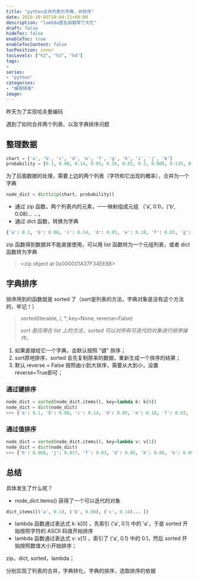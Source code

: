 ```yaml
---
title: "python合并列表为字典，并排序"
date: 2020-10-05T10:04:21+08:00
description: "lambda匿名函数帮了大忙"
draft: false
hideToc: false
enableToc: true
enableTocContent: false
tocPosition: inner
tocLevels: ["h2", "h3", "h4"]
tags:
- 
series:
- "python"
categories:
- "编程随笔"
image:
---
```


昨天为了实现哈夫曼编码

遇到了如何合并两个列表、以及字典排序问题

## 整理数据

```python
chart = ['a', 'b', 'c', 'd', 'e', 'f', 'g', 'h', 'i', 'j', 'k']
probability = [0.1, 0.08, 0.14, 0.05, 0.18, 0.03, 0.2, 0.008, 0.135, 0.017, 0.06]
```

为了后面数据的处理，需要上边的两个列表（字符和它出现的概率），合并为一个字典

```python
node_dict = dict(zip(chart, probability))
```

- 通过 zip 函数，两个列表内的元素，一一映射组成元组 （‘a’, 0.1)，('b', 0.08)... ...，
- 通过 dict 函数，转换为字典

```python
{'a': 0.1, 'b': 0.08, 'c': 0.14, 'd': 0.05, 'e': 0.18, 'f': 0.03, 'g': 0.2, 'h': 0.008, 'i': 0.135, 'j': 0.017, 'k': 0.06}
```

zip 函数得到数据并不能直接使用，可以用 list 函数转为一个元组列表，或者 dict 函数转为字典

> <zip object at 0x000001A37F34EE88>

## 字典排序

排序用到的函数就是 sorted 了（sort是列表的方法，字典对象是没有这个方法的，牢记！）

> sorted(iterable, /, *, key=None, reverse=False)
>
> *sort 是应用在 list 上的方法，sorted 可以对所有可迭代的对象进行排序操作。*

1. 如果直接给它一个字典，会默认按照 "键" 排序；
2. sort原地排序，sorted 会先复制原来的数据，重新生成一个排序的结果；
3. 默认 reverse = False 按照由小到大排序，需要从大到小，设置 reverse=True即可；

### 通过键排序

```python
node_dict = sorted(node_dict.items(), key=lambda k: k[0])
node_dict = dict(node_dict)
>>> {'a': 0.1, 'b': 0.08, 'c': 0.14, 'd': 0.05, 'e': 0.18, 'f': 0.03, 'g': 0.2, 'h': 0.008, 'i': 0.135, 'j': 0.017, 'k': 0.06}
```

### 通过值排序

```python
node_dict = sorted(node_dict.items(), key=lambda v: v[1])
node_dict = dict(node_dict)
>>> {'h': 0.008, 'j': 0.017, 'f': 0.03, 'd': 0.05, 'k': 0.06, 'b': 0.08, 'a': 0.1, 'i': 0.135, 'c': 0.14, 'e': 0.18, 'g': 0.2}
```

## 总结

具体发生了什么呢？

- node_dict.items() 获得了一个可以迭代的对象

```python
dict_items([('a', 0.1), ('b', 0.08), ('c', 0.14)... ])
```

- lambda 函数通过表达式 k: k[0] ，先索引 ('a', 0.1) 中的 'a'，于是 sorted 开始按照字符的 ASCII 码值开始排序
- lambda 函数通过表达式 v: v[1] ，索引了 ('a', 0.1) 中的 0.1，然后 sorted 开始按照数值大小开始排序；

zip，dict, sorted，lambda；

分别实现了列表的合并，字典转化，字典的排序，选取排序的依据